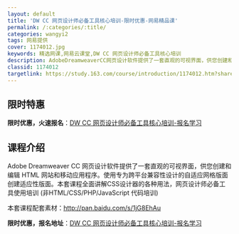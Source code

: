 ```yaml
---
layout: default
title: 'DW CC 网页设计师必备工具核心培训-限时优惠-网易精品课'
permalink: /:categories/:title/
categories: wangyi2
tags: 网易提供
cover: 1174012.jpg
keywords: 精选网课,网易云课堂,DW CC 网页设计师必备工具核心培训
description: AdobeDreamweaverCC网页设计软件提供了一套直观的可视界面，供您创建和编辑HTML网站和移动应用程序。使用
classid: 1174012
targetlink: https://study.163.com/course/introduction/1174012.htm?share=1&shareId=1025206652&utm_campaign=share&utm_medium=iphoneShare&utm_source=&utm_u=1025206652
---
```


## 限时特惠

**限时优惠，火速报名**：[DW CC 网页设计师必备工具核心培训-报名学习](https://study.163.com/course/introduction/1174012.htm?share=1&shareId=1025206652&utm_campaign=share&utm_medium=iphoneShare&utm_source=&utm_u=1025206652)

## 课程介绍

Adobe Dreamweaver CC 网页设计软件提供了一套直观的可视界面，供您创建和编辑 HTML 网站和移动应用程序。使用专为跨平台兼容性设计的自适应网格版面创建适应性版面。本套课程全面讲解CSS设计器的各种用法，网页设计师必备工具使用培训  (非HTML/CSS/PHP/JavaScript 代码培训)



本套课程配套素材：http://pan.baidu.com/s/1jG8EhAu

**限时优惠，报名地址**：[DW CC 网页设计师必备工具核心培训-报名学习](https://study.163.com/course/introduction/1174012.htm?share=1&shareId=1025206652&utm_campaign=share&utm_medium=iphoneShare&utm_source=&utm_u=1025206652)

